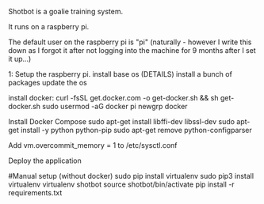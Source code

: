 Shotbot is a goalie training system.

It runs on a raspberry pi.

The default user on the raspberry pi is "pi" 
(naturally - however I write this down as I forgot it after not logging into the machine for 9 months after I set it up...)

1: Setup the raspberry pi.
install base os
(DETAILS)
install a bunch of packages
update the os

install docker:
curl -fsSL get.docker.com -o get-docker.sh && sh get-docker.sh
sudo usermod -aG docker pi
newgrp docker

Install Docker Compose
sudo apt-get install libffi-dev libssl-dev
sudo apt-get install -y python python-pip
sudo apt-get remove python-configparser

Add vm.overcommit_memory = 1 to /etc/sysctl.conf

Deploy the application

#Manual setup (without docker)
sudo pip install virtualenv
sudo pip3 install virtualenv
virtualenv shotbot
source shotbot/bin/activate
pip install -r requirements.txt